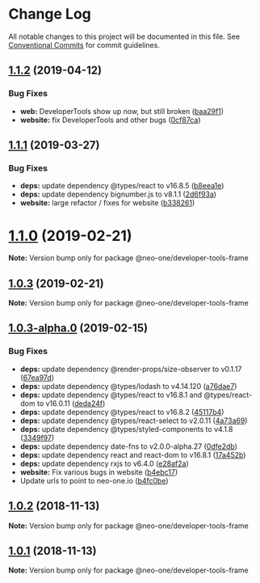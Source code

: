 # Change Log

All notable changes to this project will be documented in this file.
See [Conventional Commits](https://conventionalcommits.org) for commit guidelines.

## [1.1.2](https://github.com/neo-one-suite/neo-one/compare/@neo-one/developer-tools-frame@1.1.1...@neo-one/developer-tools-frame@1.1.2) (2019-04-12)


### Bug Fixes

* **web:** DeveloperTools show up now, but still broken ([baa29f1](https://github.com/neo-one-suite/neo-one/commit/baa29f1))
* **website:** fix DeveloperTools and other bugs ([0cf87ca](https://github.com/neo-one-suite/neo-one/commit/0cf87ca))





## [1.1.1](https://github.com/neo-one-suite/neo-one/compare/@neo-one/developer-tools-frame@1.1.0...@neo-one/developer-tools-frame@1.1.1) (2019-03-27)


### Bug Fixes

* **deps:** update dependency @types/react to v16.8.5 ([b8eea1e](https://github.com/neo-one-suite/neo-one/commit/b8eea1e))
* **deps:** update dependency bignumber.js to v8.1.1 ([2d6f93a](https://github.com/neo-one-suite/neo-one/commit/2d6f93a))
* **website:** large refactor / fixes for website ([b338261](https://github.com/neo-one-suite/neo-one/commit/b338261))





# [1.1.0](https://github.com/neo-one-suite/neo-one/compare/@neo-one/developer-tools-frame@1.0.3...@neo-one/developer-tools-frame@1.1.0) (2019-02-21)

**Note:** Version bump only for package @neo-one/developer-tools-frame





## [1.0.3](https://github.com/neo-one-suite/neo-one/compare/@neo-one/developer-tools-frame@1.0.3-alpha.0...@neo-one/developer-tools-frame@1.0.3) (2019-02-21)

**Note:** Version bump only for package @neo-one/developer-tools-frame





## [1.0.3-alpha.0](https://github.com/neo-one-suite/neo-one/compare/@neo-one/developer-tools-frame@1.0.2...@neo-one/developer-tools-frame@1.0.3-alpha.0) (2019-02-15)


### Bug Fixes

* **deps:** update dependency @render-props/size-observer to v0.1.17 ([67ea97d](https://github.com/neo-one-suite/neo-one/commit/67ea97d))
* **deps:** update dependency @types/lodash to v4.14.120 ([a76dae7](https://github.com/neo-one-suite/neo-one/commit/a76dae7))
* **deps:** update dependency @types/react to v16.8.1 and @types/react-dom to v16.0.11 ([deda24f](https://github.com/neo-one-suite/neo-one/commit/deda24f))
* **deps:** update dependency @types/react to v16.8.2 ([45117b4](https://github.com/neo-one-suite/neo-one/commit/45117b4))
* **deps:** update dependency @types/react-select to v2.0.11 ([4a73a69](https://github.com/neo-one-suite/neo-one/commit/4a73a69))
* **deps:** update dependency @types/styled-components to v4.1.8 ([3349f97](https://github.com/neo-one-suite/neo-one/commit/3349f97))
* **deps:** update dependency date-fns to v2.0.0-alpha.27 ([0dfe2db](https://github.com/neo-one-suite/neo-one/commit/0dfe2db))
* **deps:** update dependency react and react-dom to v16.8.1 ([17a452b](https://github.com/neo-one-suite/neo-one/commit/17a452b))
* **deps:** update dependency rxjs to v6.4.0 ([e28af2a](https://github.com/neo-one-suite/neo-one/commit/e28af2a))
* **website:** Fix various bugs in website ([b4ebc17](https://github.com/neo-one-suite/neo-one/commit/b4ebc17))
* Update urls to point to neo-one.io ([b4fc0be](https://github.com/neo-one-suite/neo-one/commit/b4fc0be))





## [1.0.2](https://github.com/neo-one-suite/neo-one/compare/@neo-one/developer-tools-frame@1.0.1...@neo-one/developer-tools-frame@1.0.2) (2018-11-13)

**Note:** Version bump only for package @neo-one/developer-tools-frame





## [1.0.1](https://github.com/neo-one-suite/neo-one/compare/@neo-one/developer-tools-frame@1.0.0...@neo-one/developer-tools-frame@1.0.1) (2018-11-13)

**Note:** Version bump only for package @neo-one/developer-tools-frame
